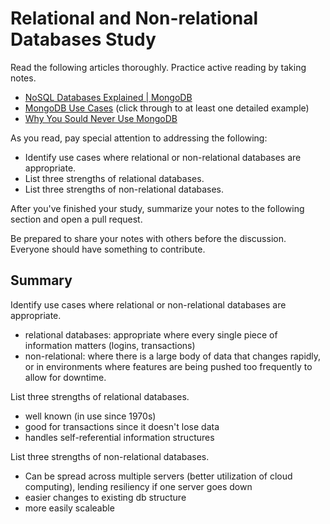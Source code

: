 # Relational and Non-relational Databases Study

Read the following articles thoroughly. Practice active reading by taking notes.

-   [NoSQL Databases Explained | MongoDB](https://www.mongodb.com/nosql-explained)
-   [MongoDB Use Cases](http://docs.mongodb.org/ecosystem/use-cases/) (click
    through to at least one detailed example)
-   [Why You Sould Never Use MongoDB](http://www.sarahmei.com/blog/2013/11/11/why-you-should-never-use-mongodb/)

As you read, pay special attention to addressing the following:

-   Identify use cases where relational or non-relational databases are
    appropriate.
-   List three strengths of relational databases.
-   List three strengths of non-relational databases.

After you've finished your study, summarize your notes to the following section
and open a pull request.

Be prepared to share your notes with others before the discussion. Everyone
should have something to contribute.

## Summary

Identify use cases where relational or non-relational databases are appropriate.
  - relational databases: appropriate where every single piece of information matters (logins, transactions)
  - non-relational: where there is a large body of data that changes rapidly, or in environments where features are being pushed too frequently to allow for downtime.

List three strengths of relational databases.
  - well known (in use since 1970s)
  - good for transactions since it doesn't lose data
  - handles self-referential information structures

List three strengths of non-relational databases.
  - Can be spread across multiple servers (better utilization of cloud computing), lending resiliency if one server goes down
  - easier changes to existing db structure
  - more easily scaleable
